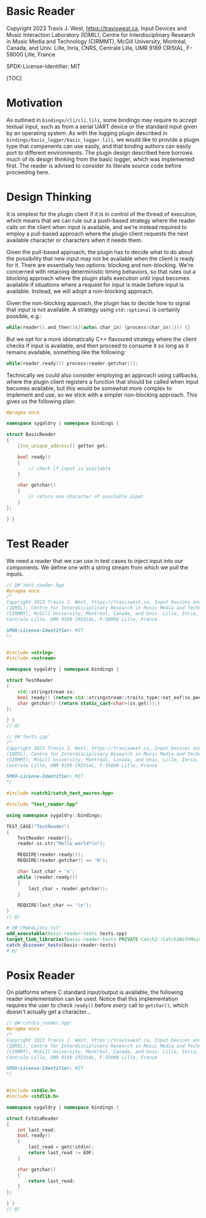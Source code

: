 # Basic Reader

Copyright 2023 Travis J. West, https://traviswest.ca, Input Devices and Music Interaction Laboratory
(IDMIL), Centre for Interdisciplinary Research in Music Media and Technology
(CIRMMT), McGill University, Montréal, Canada, and Univ. Lille, Inria, CNRS,
Centrale Lille, UMR 9189 CRIStAL, F-59000 Lille, France

SPDX-License-Identifier: MIT

[TOC]

# Motivation

As outlined in `bindings/cli/cli.lili`, some bindings may require
to accept textual input, such as from a serial UART device or the
standard input given by an operating system. As with the logging
plugin described in `bindings/basic_logger/basic_logger.lili`,
we would like to provide a plugin type that compenents can use
easily, and that binding authors can easily port to different
environments. The plugin design described here borrows much
of its design thinking from the basic logger, which was implemented
first. The reader is advised to consider its literate source code
before proceeding here.

# Design Thinking

It is simplest for the plugin client if it is in control of the thread of
execution, which means that we can rule out a push-based strategy where the
reader calls on the client when input is available, and we're instead required
to employ a pull-based approach where the plugin client requests the next
available character or characters when it needs them.

Given the pull-based approach, the plugin has to decide what to do about
the possibility that new input may not be available when the client is ready
for it. There are essentially two options: blocking and non-blocking. We're
concerned with retaining deterministic timing behaviors, so that rules out a
blocking approach where the plugin stalls execution until input becomes
available if situations where a request for input is made before input is
available. Instead, we will adopt a non-blocking approach.

Given the non-blocking approach, the plugin has to decide how to signal that
input is not available. A strategy using `std::optional` is certainly possible,
e.g.:

```cpp
while(reader().and_then([&](auto& char_in) {process(char_in);})) {}
```

But we opt for a more idiomatically C++ flavoured strategy where the client
checks if input is available, and then proceed to consume it so long as it
remains available, something like the following:

```cpp
while(reader.ready()) process(reader.getchar());
```

Technically we could also consider employing an approach using callbacks, where
the plugin client registers a function that should be called when input becomes
available, but this would be somewhat more complex to implement and use, so we
stick with a simpler non-blocking approach. This gives us the following plan:

```cpp
#pragma once

namespace sygaldry { namespace bindings {

struct BasicReader
{
    [[no_unique_address]] getter get;

    bool ready()
    {
        // check if input is available
    }

    char getchar()
    {
        // return one character of available input
    }
};

} }
```

# Test Reader

We need a reader that we can use in test cases to inject input into our
components. We define one with a string stream from which we pull the
inputs.

```cpp
// @#'test_reader.hpp'
#pragma once
/*
Copyright 2023 Travis J. West, https://traviswest.ca, Input Devices and Music Interaction Laboratory
(IDMIL), Centre for Interdisciplinary Research in Music Media and Technology
(CIRMMT), McGill University, Montréal, Canada, and Univ. Lille, Inria, CNRS,
Centrale Lille, UMR 9189 CRIStAL, F-59000 Lille, France

SPDX-License-Identifier: MIT
*/


#include <string>
#include <sstream>

namespace sygaldry { namespace bindings {

struct TestReader
{
    std::stringstream ss;
    bool ready() {return std::stringstream::traits_type::not_eof(ss.peek());}
    char getchar() {return static_cast<char>(ss.get());}
};

} }
// @/

// @#'tests.cpp'
/*
Copyright 2023 Travis J. West, https://traviswest.ca, Input Devices and Music Interaction Laboratory
(IDMIL), Centre for Interdisciplinary Research in Music Media and Technology
(CIRMMT), McGill University, Montréal, Canada, and Univ. Lille, Inria, CNRS,
Centrale Lille, UMR 9189 CRIStAL, F-59000 Lille, France

SPDX-License-Identifier: MIT
*/

#include <catch2/catch_test_macros.hpp>

#include "test_reader.hpp"

using namespace sygaldry::bindings;

TEST_CASE("TestReader")
{
    TestReader reader{};
    reader.ss.str("Hello world!\n");

    REQUIRE(reader.ready());
    REQUIRE(reader.getchar() == 'H');

    char last_char = 'x';
    while (reader.ready())
    {
        last_char = reader.getchar();
    }

    REQUIRE(last_char == '\n');
}
// @/
```

```cmake
# @#'CMakeLists.txt'
add_executable(basic-reader-tests tests.cpp)
target_link_libraries(basic-reader-tests PRIVATE Catch2::Catch2WithMain)
catch_discover_tests(basic-reader-tests)
# @/
```

# Posix Reader

On platforms where C standard input/output is available, the following reader
implementation can be used. Notice that this implementation requires the user
to check `ready()` before *every* call to `getchar()`, which doesn't actually
get a character...

```cpp
// @#'cstdio_reader.hpp'
#pragma once
/*
Copyright 2023 Travis J. West, https://traviswest.ca, Input Devices and Music Interaction Laboratory
(IDMIL), Centre for Interdisciplinary Research in Music Media and Technology
(CIRMMT), McGill University, Montréal, Canada, and Univ. Lille, Inria, CNRS,
Centrale Lille, UMR 9189 CRIStAL, F-59000 Lille, France

SPDX-License-Identifier: MIT
*/


#include <stdio.h>
#include <stdlib.h>

namespace sygaldry { namespace bindings {

struct CstdioReader
{
    int last_read;
    bool ready()
    {
        last_read = getc(stdin);
        return last_read != EOF;
    }

    char getchar()
    {
        return last_read;
    }
};

} }
// @/
```
